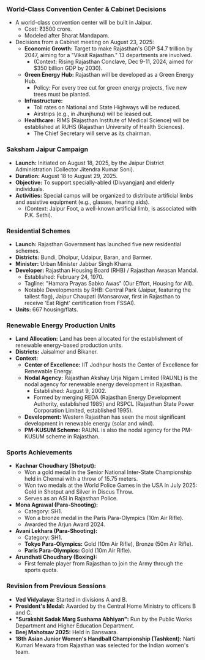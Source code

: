 ### World-Class Convention Center & Cabinet Decisions

*   A world-class convention center will be built in Jaipur.
    *   Cost: ₹3500 crore.
    *   Modeled after Bharat Mandapam.
*   Decisions from a Cabinet meeting on August 23, 2025:
    *   **Economic Growth:** Target to make Rajasthan's GDP $4.7 trillion by 2047, aiming for a "Viksit Rajasthan." 13 departments are involved.
        *   (Context: Rising Rajasthan Conclave, Dec 9-11, 2024, aimed for $350 billion GDP by 2030).
    *   **Green Energy Hub:** Rajasthan will be developed as a Green Energy Hub.
        *   Policy: For every tree cut for green energy projects, five new trees must be planted.
    *   **Infrastructure:**
        *   Toll rates on National and State Highways will be reduced.
        *   Airstrips (e.g., in Jhunjhunu) will be leased out.
    *   **Healthcare:** RIMS (Rajasthan Institute of Medical Science) will be established at RUHS (Rajasthan University of Health Sciences).
        *   The Chief Secretary will serve as its chairman.

### Saksham Jaipur Campaign

*   **Launch:** Initiated on August 18, 2025, by the Jaipur District Administration (Collector Jitendra Kumar Soni).
*   **Duration:** August 18 to August 29, 2025.
*   **Objective:** To support specially-abled (Divyangjan) and elderly individuals.
*   **Activities:** Special camps will be organized to distribute artificial limbs and assistive equipment (e.g., glasses, hearing aids).
    *   (Context: Jaipur Foot, a well-known artificial limb, is associated with P.K. Sethi).

### Residential Schemes

*   **Launch:** Rajasthan Government has launched five new residential schemes.
*   **Districts:** Bundi, Dholpur, Udaipur, Baran, and Barmer.
*   **Minister:** Urban Minister Jabbar Singh Kharra.
*   **Developer:** Rajasthan Housing Board (RHB) / Rajasthan Awasan Mandal.
    *   Established: February 24, 1970.
    *   Tagline: "Hamara Prayas Sabko Awas" (Our Effort, Housing for All).
    *   Notable Developments by RHB: Central Park (Jaipur, featuring the tallest flag), Jaipur Chaupati (Mansarovar, first in Rajasthan to receive 'Eat Right' certification from FSSAI).
*   **Units:** 667 housing/flats.

### Renewable Energy Production Units

*   **Land Allocation:** Land has been allocated for the establishment of renewable energy-based production units.
*   **Districts:** Jaisalmer and Bikaner.
*   **Context:**
    *   **Center of Excellence:** IIT Jodhpur hosts the Center of Excellence for Renewable Energy.
    *   **Nodal Agency:** Rajasthan Akshay Urja Nigam Limited (RAUNL) is the nodal agency for renewable energy development in Rajasthan.
        *   Established: August 9, 2002.
        *   Formed by merging REDA (Rajasthan Energy Development Authority, established 1985) and RSPCL (Rajasthan State Power Corporation Limited, established 1995).
    *   **Development:** Western Rajasthan has seen the most significant development in renewable energy (solar and wind).
    *   **PM-KUSUM Scheme:** RAUNL is also the nodal agency for the PM-KUSUM scheme in Rajasthan.

### Sports Achievements

*   **Kachnar Choudhary (Shotput):**
    *   Won a gold medal in the Senior National Inter-State Championship held in Chennai with a throw of 15.75 meters.
    *   Won two medals at the World Police Games in the USA in July 2025: Gold in Shotput and Silver in Discus Throw.
    *   Serves as an ASI in Rajasthan Police.
*   **Mona Agrawal (Para-Shooting):**
    *   Category: SH1.
    *   Won a bronze medal in the Paris Para-Olympics (10m Air Rifle).
    *   Awarded the Arjun Award 2024.
*   **Avani Lekhara (Para-Shooting):**
    *   Category: SH1.
    *   **Tokyo Para-Olympics:** Gold (10m Air Rifle), Bronze (50m Air Rifle).
    *   **Paris Para-Olympics:** Gold (10m Air Rifle).
*   **Arundhati Choudhary (Boxing):**
    *   First female player from Rajasthan to join the Army through the sports quota.

### Revision from Previous Sessions

*   **Ved Vidyalaya:** Started in divisions A and B.
*   **President's Medal:** Awarded by the Central Home Ministry to officers B and C.
*   **"Surakshit Sadak Marg Sushama Abhiyan":** Run by the Public Works Department and Higher Education Department.
*   **Beej Mahotsav 2025:** Held in Banswara.
*   **18th Asian Junior Women's Handball Championship (Tashkent):** Narti Kumari Mewara from Rajasthan was selected for the Indian women's team.